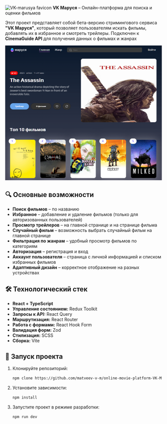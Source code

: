 <img src="https://github.com/matveev-v-m/online-movie-platform-VK-Marusya/blob/master/src/assets/favicon.svg" alt="VK-marusya favicon" width="20"> **VK Маруся** – Онлайн-платформа для поиска и оценки фильмов

Этот проект представляет собой бета-версию стримингового сервиса **"VK Маруся"**, который позволяет пользователям искать фильмы, добавлять их в избранное и смотреть трейлеры. Подключен к **CinemaGuide API** для получения данных о фильмах и жанрах

<img src="https://github.com/matveev-v-m/online-movie-platform-VK-Marusya/blob/master/public/screenshot.png" alt="VK-marusya screenshot">

## 🔍 Основные возможности

- **Поиск фильмов** – по названию
- **Избранное** – добавление и удаление фильмов (только для авторизованных пользователей)
- **Просмотр трейлеров** – на главной странице и на странице фильма
- **Случайный фильм** – возможность выбрать случайный фильм на главной странице
- **Фильтрация по жанрам** – удобный просмотр фильмов по категориям
- **Авторизация** – регистрация и вход
- **Аккаунт пользователя** – страница с личной информацией и списком избранных фильмов
- **Адаптивный дизайн** – корректное отображение на разных устройствах

## 🛠 Технологический стек

- **React + TypeScript**
- **Управление состоянием:** Redux Toolkit
- **Запросы к API:** React Query
- **Маршрутизация:** React Router
- **Работа с формами:** React Hook Form
- **Валидация форм:** Zod
- **Стилизация:** SCSS
- **Сборка:** Vite

## 🚀 Запуск проекта

1. Клонируйте репозиторий:
   ```bash
   npm clone https://github.com/matveev-v-m/online-movie-platform-VK-Marusya.git
   ```
2. Установите зависимости:
   ```bash
   npm install
   ```
3. Запустите проект в режиме разработки:
   ```bash
   npm run dev
   ```
